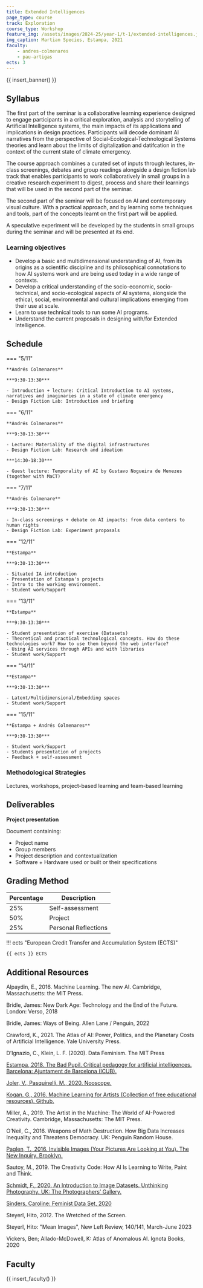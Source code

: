 ```yaml
---
title: Extended Intelligences
page_type: course
track: Exploration
course_type: Workshop
feature_img: /assets/images/2024-25/year-1/t-1/extended-intelligences.jpeg
img_caption: Martian Species, Estampa, 2021
faculty:
    - andres-colmenares
    - pau-artigas
ects: 3
---
```


{{ insert_banner() }}

## Syllabus

The first part of the seminar is a collaborative learning experience designed to engage participants in a critical exploration, analysis and storytelling of Artificial Intelligence systems, the main impacts of its applications and implications in design practices. Participants will decode dominant AI narratives from the perspective of Social-Ecological-Technological Systems theories and learn about the limits of digitalization and datifcation in the context of the current state of climate emergency.

The course approach combines a curated set of inputs through lectures, in-class screenings, debates and group readings alongside a design fiction lab track that enables participants to work collaboratively in small groups in a creative research experiment to digest, process and share their learnings that will be used in the second part of the seminar.

The second part of the seminar will be focused on AI and contemporary visual culture. With a practical approach, and by learning some techniques and tools, part of the concepts learnt on the first part will be applied.

A speculative experiment will be developed by the students in small groups during the seminar and will be presented at its end.


### Learning objectives

- Develop a basic and multidimensional understanding of AI, from its origins as a scientific discipline and its philosophical connotations to how AI systems work and are being used today in a wide range of contexts.
- Develop a critical understanding of the socio-economic, socio-technical, and socio-ecological aspects of AI systems, alongside the ethical, social, environmental and cultural implications emerging from their use at scale.
- Learn to use technical tools to run some AI programs.
- Understand the current proposals in designing with/for Extended Intelligence. 


## Schedule

=== "5/11"

    **Andrés Colmenares**

    ***9:30-13:30***

    - Introduction + lecture: Critical Introduction to AI systems, narratives and imaginaries in a state of climate emergency
    - Design Fiction Lab: Introduction and briefing


=== "6/11"

    **Andrés Colmenares**

    ***9:30-13:30***

    - Lecture: Materiality of the digital infrastructures
    - Design Fiction Lab: Research and ideation

    ***14:30-18:30***

    - Guest lecture: Temporality of AI by Gustavo Nogueira de Menezes (together with MaCT)


=== "7/11"

    **Andrés Colmenare**

    ***9:30-13:30***

    - In-class screenings + debate on AI impacts: from data centers to human rights
    - Design Fiction Lab: Experiment proposals


=== "12/11"

    **Estampa**

    ***9:30-13:30***

    - Situated IA introduction
    - Presentation of Estampa's projects
    - Intro to the working environment.
    - Student work/Support


=== "13/11"

    **Estampa**

    ***9:30-13:30***

    - Student presentation of exercise (Datasets)
    - Theoretical and practical technological concepts. How do these technologies work? How to use them beyond the web interface? 
    - Using AI services through APIs and with libraries
    - Student work/Support

=== "14/11"

    **Estampa**

    ***9:30-13:30***

    - Latent/Multidimensional/Embedding spaces
    - Student work/Support

=== "15/11"

    **Estampa + Andrés Colmenares**

    ***9:30-13:30***

    - Student work/Support
    - Students presentation of projects
    - Feedback + self-assessment



### Methodological Strategies

Lectures, workshops, project-based learning and team-based learning

## Deliverables

**Project presentation**

Document containing:
- Project name
- Group members
- Project description and contextualization
- Software + Hardware used or built or their specifications

## Grading Method

| Percentage  | Description                                     |
| ----------- | ------------------------------------            |
| 25%         | Self-assessment                             |
| 50%         | Project                                         |
| 25%         | Personal Reflections                            |

!!! ects "European Credit Transfer and Accumulation System (ECTS)"

    {{ ects }} ECTS

## Additional Resources

Alpaydin, E., 2016. Machine Learning. The new AI. Cambridge, Massachusetts: the MIT Press.

Bridle, James: New Dark Age: Technology and the End of the Future. London: Verso, 2018 

Bridle, James: Ways of Being. Allen Lane / Penguin, 2022 

Crawford, K., 2021. The Atlas of AI: Power, Politics, and the Planetary Costs of Artificial Intelligence. Yale University Press.

D’Ignazio, C., Klein, L. F. (2020). Data Feminism. The MIT Press

[Estampa, 2018. The Bad Pupil. Critical pedagogy for artificial intelligences. Barcelona: Ajuntament de Barcelona (ICUB).](https://tallerestampa.com/wordpress/wp-content/uploads/2019/09/elmalalumne_Estampa_CAT_ES_EN.pdf)

[Joler, V., Pasquinelli, M., 2020. Nooscope.](https://nooscope.ai/)

[Kogan, G., 2016. Machine Learning for Artists (Collection of free educational resources). Github.](https://ml4a.github.io/)

Miller, A., 2019. The Artist in the Machine: The World of AI-Powered Creativity. Cambridge, Massachusetts: The MIT Press.

O’Neil, C., 2016. Weapons of Math Destruction. How Big Data Increases Inequality and Threatens Democracy. UK: Penguin Random House.

[Paglen, T., 2016. Invisible Images (Your Pictures Are Looking at You). The New Inquiry. Brooklyn.](https://thenewinquiry.com/invisible-images-your-pictures-are-looking-at-you/)

Sautoy, M., 2019. The Creativity Code: How AI Is Learning to Write, Paint and Think.

[Schmidt, F., 2020. An Introduction to Image Datasets. Unthinking Photography. UK: The Photographers’ Gallery.](https://unthinking.photography/articles/an-introduction-to-image-datasets)

[Sinders, Caroline: Feminist Data Set, 2020](https://carolinesinders.com/wp-content/uploads/2020/05/Feminist-Data-Set-Final-Draft-2020-0517.pdf) 

Steyerl, Hito, 2012. The Wretched of the Screen.

Steyerl, Hito: "Mean Images", New Left Review, 140/141, March-June 2023 

Vickers, Ben; Allado-McDowell, K: Atlas of Anomalous AI. Ignota Books, 2020

## Faculty

{{ insert_faculty() }}
